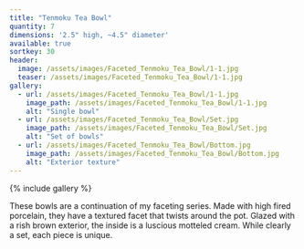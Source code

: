 ```yaml
---
title: "Tenmoku Tea Bowl"
quantity: 7
dimensions: '2.5" high, ~4.5" diameter'
available: true
sortkey: 30
header:
  image: /assets/images/Faceted_Tenmoku_Tea_Bowl/1-1.jpg
  teaser: /assets/images/Faceted_Tenmoku_Tea_Bowl/1-1.jpg
gallery:
  - url: /assets/images/Faceted_Tenmoku_Tea_Bowl/1-1.jpg
    image_path: /assets/images/Faceted_Tenmoku_Tea_Bowl/1-1.jpg
    alt: "Single bowl"
  - url: /assets/images/Faceted_Tenmoku_Tea_Bowl/Set.jpg
    image_path: /assets/images/Faceted_Tenmoku_Tea_Bowl/Set.jpg
    alt: "Set of bowls"
  - url: /assets/images/Faceted_Tenmoku_Tea_Bowl/Bottom.jpg
    image_path: /assets/images/Faceted_Tenmoku_Tea_Bowl/Bottom.jpg
    alt: "Exterior texture"
---
```


{% include gallery %}

These bowls are a continuation of my faceting series.  Made with high fired porcelain, they have a textured facet that twists around the pot.  Glazed with a rish brown exterior, the inside is a luscious motteled cream.  While clearly a set, each piece is unique.

